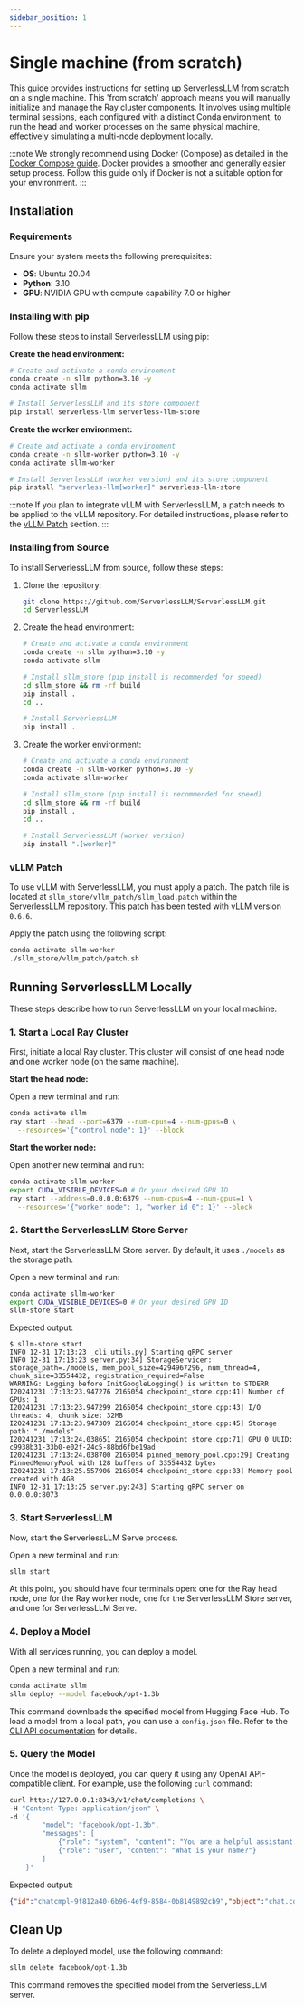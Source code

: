 ```yaml
---
sidebar_position: 1
---
```


# Single machine (from scratch)

This guide provides instructions for setting up ServerlessLLM from scratch on a single machine. This 'from scratch' approach means you will manually initialize and manage the Ray cluster components. It involves using multiple terminal sessions, each configured with a distinct Conda environment, to run the head and worker processes on the same physical machine, effectively simulating a multi-node deployment locally.

:::note
We strongly recommend using Docker (Compose) as detailed in the [Docker Compose guide](../getting_started.md). Docker provides a smoother and generally easier setup process. Follow this guide only if Docker is not a suitable option for your environment.
:::

## Installation

### Requirements

Ensure your system meets the following prerequisites:

-   **OS**: Ubuntu 20.04
-   **Python**: 3.10
-   **GPU**: NVIDIA GPU with compute capability 7.0 or higher

### Installing with pip

Follow these steps to install ServerlessLLM using pip:

**Create the head environment:**

```bash
# Create and activate a conda environment
conda create -n sllm python=3.10 -y
conda activate sllm

# Install ServerlessLLM and its store component
pip install serverless-llm serverless-llm-store
```

**Create the worker environment:**

```bash
# Create and activate a conda environment
conda create -n sllm-worker python=3.10 -y
conda activate sllm-worker

# Install ServerlessLLM (worker version) and its store component
pip install "serverless-llm[worker]" serverless-llm-store
```

:::note
If you plan to integrate vLLM with ServerlessLLM, a patch needs to be applied to the vLLM repository. For detailed instructions, please refer to the [vLLM Patch](#vllm-patch) section.
:::

### Installing from Source

To install ServerlessLLM from source, follow these steps:

1.  Clone the repository:
    ```bash
    git clone https://github.com/ServerlessLLM/ServerlessLLM.git
    cd ServerlessLLM
    ```

2.  Create the head environment:
    ```bash
    # Create and activate a conda environment
    conda create -n sllm python=3.10 -y
    conda activate sllm

    # Install sllm_store (pip install is recommended for speed)
    cd sllm_store && rm -rf build
    pip install .
    cd ..

    # Install ServerlessLLM
    pip install .
    ```

3.  Create the worker environment:
    ```bash
    # Create and activate a conda environment
    conda create -n sllm-worker python=3.10 -y
    conda activate sllm-worker

    # Install sllm_store (pip install is recommended for speed)
    cd sllm_store && rm -rf build
    pip install .
    cd ..

    # Install ServerlessLLM (worker version)
    pip install ".[worker]"
    ```

### vLLM Patch

To use vLLM with ServerlessLLM, you must apply a patch. The patch file is located at `sllm_store/vllm_patch/sllm_load.patch` within the ServerlessLLM repository. This patch has been tested with vLLM version `0.6.6`.

Apply the patch using the following script:

```bash
conda activate sllm-worker
./sllm_store/vllm_patch/patch.sh
```

## Running ServerlessLLM Locally

These steps describe how to run ServerlessLLM on your local machine.

### 1. Start a Local Ray Cluster

First, initiate a local Ray cluster. This cluster will consist of one head node and one worker node (on the same machine).

**Start the head node:**

Open a new terminal and run:

```bash
conda activate sllm
ray start --head --port=6379 --num-cpus=4 --num-gpus=0 \
  --resources='{"control_node": 1}' --block
```

**Start the worker node:**

Open another new terminal and run:

```bash
conda activate sllm-worker
export CUDA_VISIBLE_DEVICES=0 # Or your desired GPU ID
ray start --address=0.0.0.0:6379 --num-cpus=4 --num-gpus=1 \
  --resources='{"worker_node": 1, "worker_id_0": 1}' --block
```

### 2. Start the ServerlessLLM Store Server

Next, start the ServerlessLLM Store server. By default, it uses `./models` as the storage path.

Open a new terminal and run:

```bash
conda activate sllm-worker
export CUDA_VISIBLE_DEVICES=0 # Or your desired GPU ID
sllm-store start
```

Expected output:

```log
$ sllm-store start
INFO 12-31 17:13:23 _cli_utils.py] Starting gRPC server
INFO 12-31 17:13:23 server.py:34] StorageServicer: storage_path=./models, mem_pool_size=4294967296, num_thread=4, chunk_size=33554432, registration_required=False
WARNING: Logging before InitGoogleLogging() is written to STDERR
I20241231 17:13:23.947276 2165054 checkpoint_store.cpp:41] Number of GPUs: 1
I20241231 17:13:23.947299 2165054 checkpoint_store.cpp:43] I/O threads: 4, chunk size: 32MB
I20241231 17:13:23.947309 2165054 checkpoint_store.cpp:45] Storage path: "./models"
I20241231 17:13:24.038651 2165054 checkpoint_store.cpp:71] GPU 0 UUID: c9938b31-33b0-e02f-24c5-88bd6fbe19ad
I20241231 17:13:24.038700 2165054 pinned_memory_pool.cpp:29] Creating PinnedMemoryPool with 128 buffers of 33554432 bytes
I20241231 17:13:25.557906 2165054 checkpoint_store.cpp:83] Memory pool created with 4GB
INFO 12-31 17:13:25 server.py:243] Starting gRPC server on 0.0.0.0:8073
```

### 3. Start ServerlessLLM

Now, start the ServerlessLLM Serve process.

Open a new terminal and run:

```bash
sllm start
```

At this point, you should have four terminals open: one for the Ray head node, one for the Ray worker node, one for the ServerlessLLM Store server, and one for ServerlessLLM Serve.

### 4. Deploy a Model

With all services running, you can deploy a model.

Open a new terminal and run:

```bash
conda activate sllm
sllm deploy --model facebook/opt-1.3b
```

This command downloads the specified model from Hugging Face Hub. To load a model from a local path, you can use a `config.json` file. Refer to the [CLI API documentation](../../api/cli.md#example-configuration-file-configjson) for details.

### 5. Query the Model

Once the model is deployed, you can query it using any OpenAI API-compatible client. For example, use the following `curl` command:

```bash
curl http://127.0.0.1:8343/v1/chat/completions \
-H "Content-Type: application/json" \
-d '{
        "model": "facebook/opt-1.3b",
        "messages": [
            {"role": "system", "content": "You are a helpful assistant."},
            {"role": "user", "content": "What is your name?"}
        ]
    }'
```

Expected output:

```json
{"id":"chatcmpl-9f812a40-6b96-4ef9-8584-0b8149892cb9","object":"chat.completion","created":1720021153,"model":"facebook/opt-1.3b","choices":[{"index":0,"message":{"role":"assistant","content":"system: You are a helpful assistant.\nuser: What is your name?\nsystem: I am a helpful assistant.\n"},"logprobs":null,"finish_reason":"stop"}],"usage":{"prompt_tokens":16,"completion_tokens":26,"total_tokens":42}}
```

## Clean Up

To delete a deployed model, use the following command:

```bash
sllm delete facebook/opt-1.3b
```

This command removes the specified model from the ServerlessLLM server.